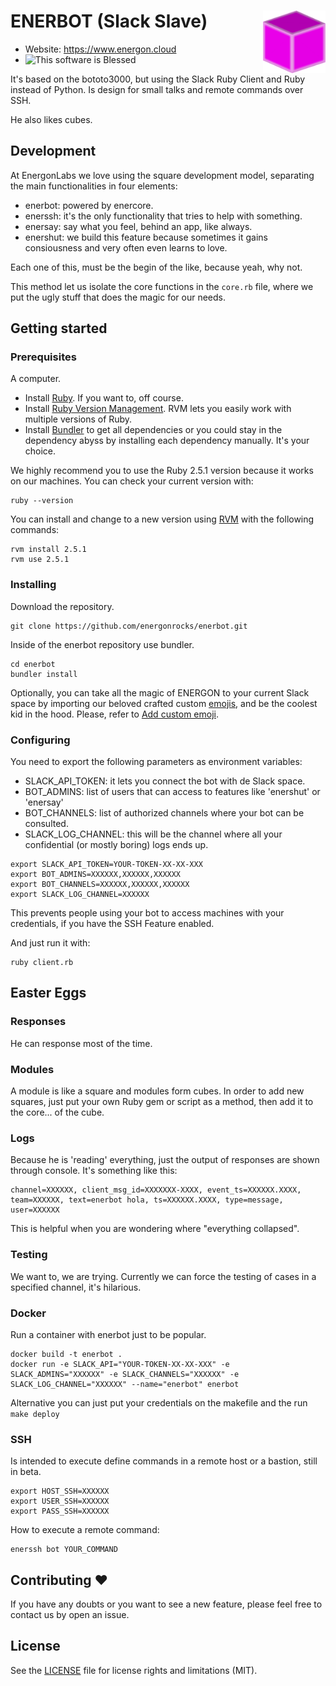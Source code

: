 ENERBOT (Slack Slave) <img align="right" width="100" height="100" src="emojis/energon.png">
========
- Website: https://www.energon.cloud
- ![This software is Blessed](https://img.shields.io/badge/blessed-100%25-770493.svg)

It's based on the bototo3000, but using the Slack Ruby Client and Ruby instead of Python. Is design for small talks and remote commands over SSH.

He also likes cubes. 

## Development 

At EnergonLabs we love using the square development model, separating the main functionalities in four elements:

* enerbot: powered by enercore.
* enerssh: it's the only functionality that tries to help with something. 
* enersay: say what you feel, behind an app, like always.
* enershut: we build this feature because sometimes it gains consiousness and very often even learns to love.

Each one of this, must be the begin of the like, because yeah, why not. 

This method let us isolate the core functions in the `core.rb` file, where we put the ugly stuff that does the magic for our needs.

## Getting started

### Prerequisites

A computer.

* Install [Ruby](https://www.ruby-lang.org/es/documentation/installation/). If you want to, off course.
* Install [Ruby Version Management](https://rvm.io/rvm/install). RVM lets you easily work with multiple versions of Ruby. 
* Install [Bundler](https://bundler.io) to get all dependencies or you could stay in the dependency abyss by installing each dependency manually. It's your choice.


We highly recommend you to use the Ruby 2.5.1 version because it works on our machines. You can check your current version with:

```
ruby --version
```

You can install and change to a new version using [RVM](https://rvm.io/rvm/basics) with the following commands:

```
rvm install 2.5.1
rvm use 2.5.1
```

### Installing
Download the repository.
```
git clone https://github.com/energonrocks/enerbot.git
```

Inside of the enerbot repository use bundler.
```
cd enerbot
bundler install
```

Optionally, you can take all the magic of ENERGON to your current Slack space by importing our beloved crafted custom [emojis](emojis/), and be the coolest kid in the hood. Please, refer to [Add custom emoji](https://get.slack.help/hc/en-us/articles/206870177-Add-custom-emoji).

### Configuring

You need to export the following parameters as environment variables:
 * SLACK_API_TOKEN: it lets you connect the bot with de Slack space.
 * BOT_ADMINS: list of users that can access to features like 'enershut' or 'enersay'
 * BOT_CHANNELS: list of authorized channels where your bot can be consulted.
 * SLACK_LOG_CHANNEL: this will be the channel where all your confidential (or mostly boring) logs ends up.
```
export SLACK_API_TOKEN=YOUR-TOKEN-XX-XX-XXX
export BOT_ADMINS=XXXXXX,XXXXXX,XXXXXX
export BOT_CHANNELS=XXXXXX,XXXXXX,XXXXXX
export SLACK_LOG_CHANNEL=XXXXXX
```

This prevents people using your bot to access machines with your credentials, if you have the SSH Feature enabled.

And just run it with:
```
ruby client.rb
```

## Easter Eggs


### Responses

He can response most of the time.

### Modules

A module is like a square and modules form cubes. In order to add new squares, just put your own Ruby gem or script as a method, then add it to the core... of the cube.

### Logs

Because he is 'reading' everything, just the output of responses are shown through console. It's something like this:
```
channel=XXXXXX, client_msg_id=XXXXXXX-XXXX, event_ts=XXXXXX.XXXX, team=XXXXXX, text=enerbot hola, ts=XXXXXX.XXXX, type=message, user=XXXXXX
```

This is helpful when you are wondering where "everything collapsed".

### Testing 

We want to, we are trying. Currently we can force the testing of cases in a specified channel, it's hilarious.

### Docker

Run a container with enerbot just to be popular.

```
docker build -t enerbot .
docker run -e SLACK_API="YOUR-TOKEN-XX-XX-XXX" -e SLACK_ADMINS="XXXXXX" -e SLACK_CHANNELS="XXXXXX" -e SLACK_LOG_CHANNEL="XXXXXX" --name="enerbot" enerbot
```

Alternative you can just put your credentials on the makefile and the run `make deploy`


### SSH

Is intended to execute define commands in a remote host or a bastion, still in beta.
```
export HOST_SSH=XXXXXX
export USER_SSH=XXXXXX
export PASS_SSH=XXXXXX
```

How to execute a remote command:
```
enerssh bot YOUR_COMMAND
```

## Contributing :heart: 

If you have any doubts or you want to see a new feature, please feel free to contact us by open an issue.

## License

See the [LICENSE](LICENSE) file for license rights and limitations (MIT).
